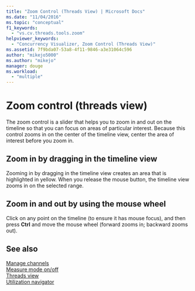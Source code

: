 ```yaml
---
title: "Zoom Control (Threads View) | Microsoft Docs"
ms.date: "11/04/2016"
ms.topic: "conceptual"
f1_keywords: 
  - "vs.cv.threads.tools.zoom"
helpviewer_keywords: 
  - "Concurrency Visualizer, Zoom Control (Threads View)"
ms.assetid: 7f9bda07-53a8-4f11-9846-a3e31064c596
author: "mikejo5000"
ms.author: "mikejo"
manager: douge
ms.workload: 
  - "multiple"
---
```

# Zoom control (threads view)
The zoom control is a slider that helps you to zoom in and out on the timeline so that you can focus on areas of particular interest. Because this control zooms in on the center of the timeline view, center the area of interest before you zoom in.  
  
## Zoom in by dragging in the timeline view  
 Zooming in by dragging in the timeline view creates an area that is highlighted in yellow. When you release the mouse button, the timeline view zooms in on the selected range.  
  
## Zoom in and out by using the mouse wheel  
 Click on any point on the timeline (to ensure it has mouse focus), and then press **Ctrl** and move the mouse wheel (forward zooms in; backward zooms out).  
  
## See also  
 [Manage channels](../profiling/manage-channels.md)   
 [Measure mode on/off](../profiling/measure-mode-on-off.md)   
 [Threads view](../profiling/threads-view-parallel-performance.md)   
 [Utilization navigator](../profiling/utilization-navigator.md)